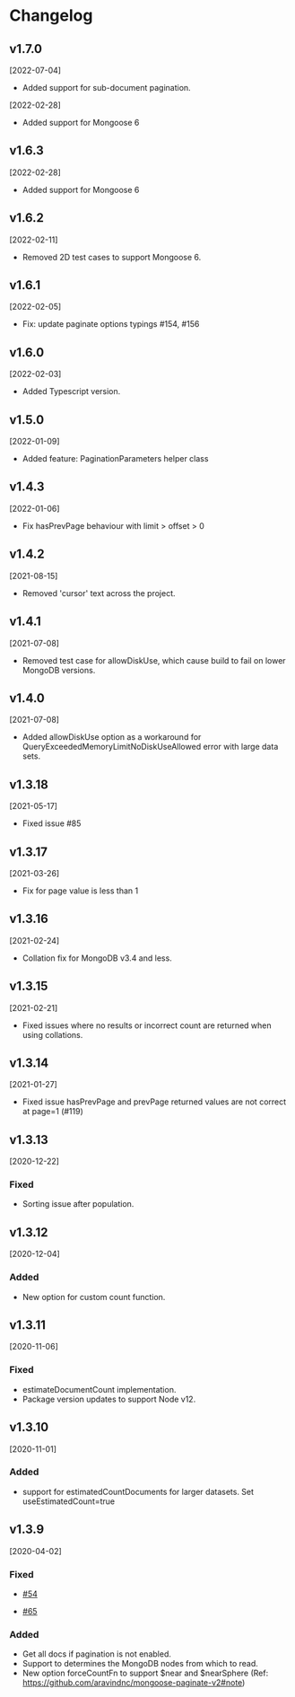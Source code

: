 # Changelog

## v1.7.0

[2022-07-04]

- Added support for sub-document pagination.

[2022-02-28]

- Added support for Mongoose 6

## v1.6.3

[2022-02-28]

- Added support for Mongoose 6

## v1.6.2

[2022-02-11]

- Removed 2D test cases to support Mongoose 6.

## v1.6.1

[2022-02-05]

- Fix: update paginate options typings #154, #156

## v1.6.0

[2022-02-03]

- Added Typescript version.

## v1.5.0

[2022-01-09]

- Added feature: PaginationParameters helper class

## v1.4.3

[2022-01-06]

- Fix hasPrevPage behaviour with limit > offset > 0

## v1.4.2

[2021-08-15]

- Removed 'cursor' text across the project.

## v1.4.1

[2021-07-08]

- Removed test case for allowDiskUse, which cause build to fail on lower MongoDB versions.

## v1.4.0

[2021-07-08]

- Added allowDiskUse option as a workaround for QueryExceededMemoryLimitNoDiskUseAllowed error with large data sets.

## v1.3.18

[2021-05-17]

- Fixed issue #85

## v1.3.17

[2021-03-26]

- Fix for page value is less than 1

## v1.3.16

[2021-02-24]

- Collation fix for MongoDB v3.4 and less.

## v1.3.15

[2021-02-21]

- Fixed issues where no results or incorrect count are returned when using collations.

## v1.3.14

[2021-01-27]

- Fixed issue hasPrevPage and prevPage returned values are not correct at page=1 (#119)

## v1.3.13

[2020-12-22]

### Fixed

- Sorting issue after population.

## v1.3.12

[2020-12-04]

### Added

- New option for custom count function.

## v1.3.11

[2020-11-06]

### Fixed

- estimateDocumentCount implementation.
- Package version updates to support Node v12.

## v1.3.10

[2020-11-01]

### Added

- support for estimatedCountDocuments for larger datasets. Set useEstimatedCount=true

## v1.3.9

[2020-04-02]

### Fixed

- [#54](https://github.com/aravindnc/mongoose-paginate-v2/issues/54)

- [#65](https://github.com/aravindnc/mongoose-paginate-v2/issues/65)

### Added

- Get all docs if pagination is not enabled.
- Support to determines the MongoDB nodes from which to read.
- New option forceCountFn to support $near and $nearSphere (Ref: https://github.com/aravindnc/mongoose-paginate-v2#note)
